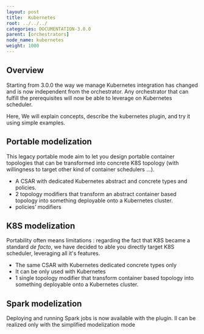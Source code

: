 ```yaml
---
layout: post
title:  Kubernetes
root: ../../../
categories: DOCUMENTATION-3.0.0
parent: [orchestrators]
node_name: kubernetes
weight: 1000
---
```


## Overview

Starting from 3.0.0 the way we manage Kubernetes integration has changed and is now independent from the orchestrator. Any orchestrator that can fulfill the prerequisites will now be able to leverage on Kubernetes scheduler.

Here, We will explain concepts, describe the kubernetes plugin, and try it using simple examples.

## Portable modelization

This legacy portable mode aim to let you design portable container topologies that can be transformed into concrete K8S topology (with willingness to target other kind of container schedulers ...).

- A CSAR with dedicated Kubernetes abstract and concrete types and policies.
- 2 topology modifiers that transform an abstract container based topology into something deployable onto a Kubernetes cluster.
- policies’ modifiers

## K8S modelization

Portability often means limitations : regarding the fact that K8S became a standard _de facto_, we have decided to able you directly target K8S scheduler, leveraging all it's features.

- The same CSAR with Kubernetes dedicated concrete types only
- It can be only used with Kubernetes
- 1 single topology modifier that transform container based topology into something deployable onto a Kubernetes cluster.


## Spark modelization
Deploying and running Spark jobs is now available with the plugin. Il can be realized only with the simplified modelization mode
